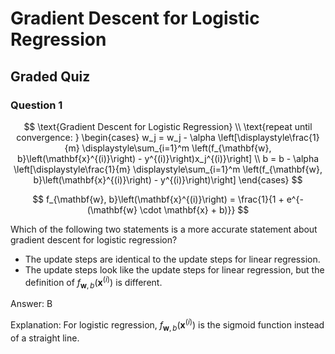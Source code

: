 # Gradient Descent for Logistic Regression

## Graded Quiz

### Question 1

$$
\text{Gradient Descent for Logistic Regression} \\
\text{repeat until convergence: }
\begin{cases}
    w_j = w_j - \alpha \left[\displaystyle\frac{1}{m} \displaystyle\sum_{i=1}^m \left(f_{\mathbf{w}, b}\left(\mathbf{x}^{(i)}\right) - y^{(i)}\right)x_j^{(i)}\right] \\
    b = b - \alpha \left[\displaystyle\frac{1}{m} \displaystyle\sum_{i=1}^m \left(f_{\mathbf{w}, b}\left(\mathbf{x}^{(i)}\right) - y^{(i)}\right)\right]
\end{cases}
$$

$$
f_{\mathbf{w}, b}\left(\mathbf{x}^{(i)}\right) = \frac{1}{1 + e^{-(\mathbf{w} \cdot \mathbf{x} + b)}}
$$

Which of the following two statements is a more accurate statement about gradient descent for logistic regression?

- The update steps are identical to the update steps for linear regression.
- The update steps look like the update steps for linear regression, but the definition of $f_{\mathbf{w}, b}\left(\mathbf{x}^{(i)}\right)$ is different.

Answer: B

Explanation: For logistic regression, $f_{\mathbf{w}, b}\left(\mathbf{x}^{(i)}\right)$ is the sigmoid function instead of a straight line.
